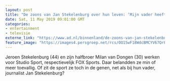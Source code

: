 ```yaml
---
layout: post
title: "De zoons van Jan Stekelenburg over hun leven: ‘Mijn vader heeft het mijne gered’"
date: Sat, 11 May 2019 09:01:00 GMT
categories: 
- entertainment 
- televisie 
externe_link: "https://www.ad.nl/binnenland/de-zoons-van-jan-stekelenburg-over-hun-leven-mijn-vader-heeft-het-mijne-gered~a87da94d/"
feature_image: "https://images4.persgroep.net/rcs/OO15wF18WdcBMCYV67QrPVib_1g/diocontent/145765215/_fitwidth/400/?appId=21791a8992982cd8da851550a453bd7f&quality=0.7"
---
```


Jeroen Stekelenburg (44) en zijn halfbroer Milan van Dongen (30) werken voor Studio Sport, respectievelijk FOX Sports. Daar belandden ze min of meer toevallig. Of zit de sport ze toch in de genen, net als bij hun vader, journalist Jan Stekelenburg?
